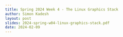 ```yaml
---
title: Spring 2024 Week 4 - The Linux Graphics Stack
author: Simon Kadesh
layout: post
slides: 2024-spring-w04-linux-graphics-stack.pdf
date: 2024-02-09
---
```


